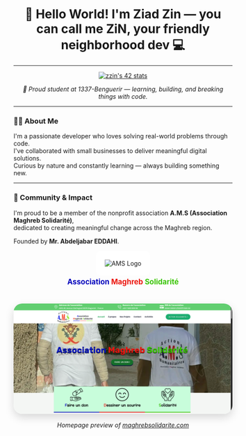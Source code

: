 <h1 align="center">👋 Hello World! I'm <strong>Ziad Zin</strong> — you can call me <strong>ZiN</strong>, your friendly neighborhood dev 💻</h1>

---

<p align="center">
  <a href="https://github.com/oakoudad/badge42">
    <img src="https://badge.mediaplus.ma/greenbinary/zzin" alt="zzin's 42 stats" />
  </a>
</p>

<p align="center"><em>📍 Proud student at 1337-Benguerir — learning, building, and breaking things with code.</em></p>

---

### 👨‍💻 About Me

I'm a passionate developer who loves solving real-world problems through code.  
I've collaborated with small businesses to deliver meaningful digital solutions.  
Curious by nature and constantly learning — always building something new.

---

### 🤝 Community & Impact

I'm proud to be a member of the nonprofit association **A.M.S (Association Maghreb Solidarité)**,  
dedicated to creating meaningful change across the Maghreb region.  

Founded by **Mr. Abdeljabar EDDAHI**.

<p align="center" style="margin-bottom: 0;">
  <img 
    src="https://maghrebsolidarite.com/wp-content/uploads/2023/06/cropped-ams-removebg-preview.png" 
    alt="AMS Logo" 
    width="160" 
    style="background-color: white; padding: 20px; border-radius: 12px;"
  />
</p>

<p align="center" style="font-weight: bold; font-size: 1.2em; margin-top: 4px;">
  <span style="color:#0505BC;">Association</span><span style="color:#EB160E;"> Maghreb</span><span style="color:#3AC405;"> Solidarité</span>
</p>

<p align="center" style="margin-top: 40px;">
  <a href="https://maghrebsolidarite.com" target="_blank" style="text-decoration: none;">
    <img 
      src="ams.png" 
      alt="Maghreb Solidarité Website Preview" 
      width="700" 
      style="border-radius: 20px; box-shadow: 0 8px 20px rgba(0,0,0,0.15); cursor: pointer;" 
    />
  </a>
</p>

<p align="center">
  <em>Homepage preview of <a href="https://maghrebsolidarite.com" target="_blank">maghrebsolidarite.com</a></em>
</p>
